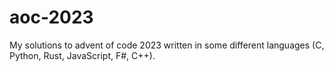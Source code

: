 # aoc-2023

My solutions to advent of code 2023 written in some different languages (C, Python, Rust, JavaScript, F#, C++).
